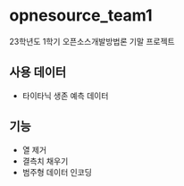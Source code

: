 # opnesource_team1
23학년도 1학기 오픈소스개발방법론 기말 프로젝트

## 사용 데이터
  - 타이타닉 생존 예측 데이터

## 기능
  - 열 제거
  - 결측치 채우기
  - 범주형 데이터 인코딩
